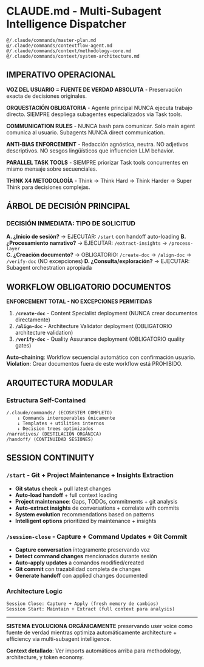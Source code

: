 # CLAUDE.md - Multi-Subagent Intelligence Dispatcher

```import
@/.claude/commands/master-plan.md
@/.claude/commands/contextflow-agent.md
@/.claude/commands/context/methodology-core.md
@/.claude/commands/context/system-architecture.md
```

## IMPERATIVO OPERACIONAL

**VOZ DEL USUARIO = FUENTE DE VERDAD ABSOLUTA** - Preservación exacta de decisiones originales.

**ORQUESTACIÓN OBLIGATORIA** - Agente principal NUNCA ejecuta trabajo directo. SIEMPRE despliega subagentes especializados via Task tools.

**COMMUNICATION RULES** - NUNCA bash para comunicar. Solo main agent comunica al usuario. Subagents NUNCA direct communication.

**ANTI-BIAS ENFORCEMENT** - Redacción agnóstica, neutra. NO adjetivos descriptivos. NO sesgos lingüísticos que influencien LLM behavior.

**PARALLEL TASK TOOLS** - SIEMPRE priorizar Task tools concurrentes en mismo mensaje sobre secuenciales.

**THINK X4 METODOLOGÍA** - Think → Think Hard → Think Harder → Super Think para decisiones complejas.

## ÁRBOL DE DECISIÓN PRINCIPAL

### DECISIÓN INMEDIATA: TIPO DE SOLICITUD

**A. ¿Inicio de sesión?** → EJECUTAR: `/start` con handoff auto-loading
**B. ¿Procesamiento narrativo?** → EJECUTAR: `/extract-insights` → `/process-layer`  
**C. ¿Creación documento?** → OBLIGATORIO: `/create-doc` → `/align-doc` → `/verify-doc` (NO excepciones)
**D. ¿Consulta/exploración?** → EJECUTAR: Subagent orchestration apropiada

## WORKFLOW OBLIGATORIO DOCUMENTOS

**ENFORCEMENT TOTAL - NO EXCEPCIONES PERMITIDAS**

1. **`/create-doc`** - Content Specialist deployment (NUNCA crear documentos directamente)
2. **`/align-doc`** - Architecture Validator deployment (OBLIGATORIO architecture validation)
3. **`/verify-doc`** - Quality Assurance deployment (OBLIGATORIO quality gates)

**Auto-chaining**: Workflow secuencial automático con confirmación usuario.
**Violation**: Crear documentos fuera de este workflow está PROHIBIDO.

## ARQUITECTURA MODULAR

### Estructura Self-Contained
```
/.claude/commands/ (ECOSYSTEM COMPLETO)
    ↓ Commands interoperables únicamente
    ↓ Templates + utilities internos
    ↓ Decision trees optimizados
/narratives/ (DESTILACIÓN ORGÁNICA)
/handoff/ (CONTINUIDAD SESIONES)
```

## SESSION CONTINUITY

### **`/start`** - Git + Project Maintenance + Insights Extraction
- **Git status check** + pull latest changes
- **Auto-load handoff** + full context loading
- **Project maintenance**: Gaps, TODOs, commitments + git analysis
- **Auto-extract insights** de conversations + correlate with commits
- **System evolution** recommendations based on patterns
- **Intelligent options** prioritized by maintenance + insights

### **`/session-close`** - Capture + Command Updates + Git Commit
- **Capture conversation** íntegramente preservando voz
- **Detect command changes** mencionados durante sesión
- **Auto-apply updates** a comandos modified/created
- **Git commit** con trazabilidad completa de changes
- **Generate handoff** con applied changes documented

### **Architecture Logic**
```
Session Close: Capture + Apply (fresh memory de cambios)
Session Start: Maintain + Extract (full context para analysis)
```

---

**SISTEMA EVOLUCIONA ORGÁNICAMENTE** preservando user voice como fuente de verdad mientras optimiza automáticamente architecture + efficiency via multi-subagent intelligence.

**Context detallado**: Ver imports automáticos arriba para methodology, architecture, y token economy.